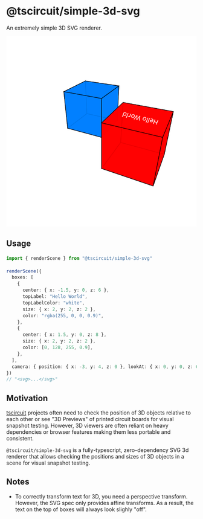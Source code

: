 # @tscircuit/simple-3d-svg

An extremely simple 3D SVG renderer.

![simple svg](./tests/__snapshots__/scene1.snap.svg)

## Usage

```ts
import { renderScene } from "@tscircuit/simple-3d-svg"

renderScene({
  boxes: [
    {
      center: { x: -1.5, y: 0, z: 6 },
      topLabel: "Hello World",
      topLabelColor: "white",
      size: { x: 2, y: 2, z: 2 },
      color: "rgba(255, 0, 0, 0.9)",
    },
    {
      center: { x: 1.5, y: 0, z: 8 },
      size: { x: 2, y: 2, z: 2 },
      color: [0, 128, 255, 0.9],
    },
  ],
  camera: { position: { x: -3, y: 4, z: 0 }, lookAt: { x: 0, y: 0, z: 6 } },
})
// "<svg>...</svg>"
```

## Motivation

[tscircuit](https://github.com/tscircuit/tscircuit) projects often need to check
the position of 3D objects relative to each other or see "3D Previews" of
printed circuit boards for visual snapshot testing. However, 3D viewers are often reliant on heavy
dependencies or browser features making them less portable and consistent.

`@tscircuit/simple-3d-svg` is a fully-typescript, zero-dependency SVG 3d
renderer that allows checking the positions and sizes of 3D objects in a scene
for visual snapshot testing.

## Notes

- To correctly transform text for 3D, you need a perspective transform. However, the SVG spec only provides affine transforms. As a result, the text on the top of boxes will always look slighly "off".
